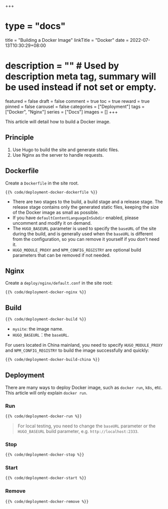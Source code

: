 +++
# type = "docs"
title = "Building a Docker Image"
linkTitle = "Docker"
date = 2022-07-13T10:30:29+08:00
# description = "" # Used by description meta tag, summary will be used instead if not set or empty.
featured = false
draft = false
comment = true
toc = true
reward = true
pinned = false
carousel = false
categories = ["Deployment"]
tags = ["Docker", "Nginx"]
series = ["Docs"]
images = []
+++

This article will detail how to build a Docker image.

<!--more-->

## Principle

1. Use Hugo to build the site and generate static files.
1. Use Nginx as the server to handle requests.

## Dockerfile

Create a `Dockerfile` in the site root.

```docker {title="Dockerfile"}
{{% code/deployment-docker-dockerfile %}}
```

- There are two stages to the build, a build stage and a release stage. The release stage contains only the generated static files, keeping the size of the Docker image as small as possible.
- If you have `defaultContentLanguageInSubdir` enabled, please uncomment and modify it on demand.
- The `HUGO_BASEURL` parameter is used to specify the `baseURL` of the site during the build, and is generally used when the `baseURL` is different from the configuration, so you can remove it yourself if you don't need it.
- `HUGO_MODULE_PROXY` and `NPM_CONFIG_REGISTRY` are optional build parameters that can be removed if not needed.

## Nginx

Create a `deploy/nginx/default.conf` in the site root:

```nginx {title="deploy/nginx/default.conf"}
{{% code/deployment-docker-nginx %}}
```

## Build

```bash
{{% code/deployment-docker-build %}}
```

- `mysite`: the image name.
- `HUGO_BASEURL`：the `baseURL`.

For users located in China mainland, you need to specify `HUGO_MODULE_PROXY` and `NPM_CONFIG_REGISTRY` to build the image successfully and quickly:

```bash
{{% code/deployment-docker-build-china %}}
```

## Deployment

There are many ways to deploy Docker image, such as `docker run`, `k8s`, etc. This article will only explain `docker run`.

### Run

```bash
{{% code/deployment-docker-run %}}
```

> For local testing, you need to change the `baseURL` parameter or the `HUGO_BASEURL` build parameter, e.g. `http://localhost:2333`.

### Stop

```bash
{{% code/deployment-docker-stop %}}
```

### Start

```bash
{{% code/deployment-docker-start %}}
```

### Remove

```bash
{{% code/deployment-docker-remove %}}
```
